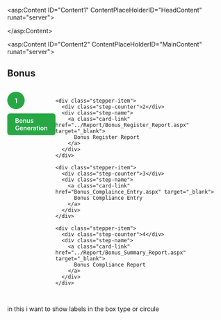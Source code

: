 <asp:Content ID="Content1" ContentPlaceHolderID="HeadContent" runat="server">
    <style>
        .stepper-wrapper {
            display: flex;
            justify-content: space-between;
            margin: 30px 0;
            position: relative;
        }

        .stepper-item {
            position: relative;
            display: flex;
            flex-direction: column;
            align-items: center;
            flex: 1;
        }

        .stepper-item::before {
            position: absolute;
            content: "";
            border-top: 2px solid #ccc;
            top: 20px;
            left: -50%;
            width: 100%;
            z-index: 2;
        }

        .stepper-item:first-child::before {
            content: none;
        }

        /* Step circle */
        .step-counter {
            width: 40px;
            height: 40px;
            border-radius: 50%;
            background: #ccc;
            color: #fff;
            display: flex;
            align-items: center;
            justify-content: center;
            margin-bottom: 10px;
            z-index: 3;
            font-weight: bold;
            transition: 0.3s ease;
        }

        /* Step label (box style) */
        .step-name a {
            display: inline-block;
            padding: 8px 18px;
            border-radius: 6px;
            background: #e9ecef;
            color: #000;
            font-weight: 600;
            text-decoration: none;
            transition: 0.3s ease;
        }

        .step-name a:hover {
            background: #6c63ff;
            color: #fff;
        }

        /* Completed step */
        .stepper-item.completed .step-counter {
            background: #28a745;
        }
        .stepper-item.completed::before {
            border-top-color: #28a745;
        }
        .stepper-item.completed .step-name a {
            background: #28a745;
            color: #fff;
        }

        /* Active step */
        .stepper-item.active .step-counter {
            background: #007bff;
        }
        .stepper-item.active .step-name a {
            background: #007bff;
            color: #fff;
        }

        /* Upcoming step */
        .stepper-item.upcoming .step-counter {
            background: #ccc;
        }
        .stepper-item.upcoming .step-name a {
            background: #e9ecef;
            color: #000;
        }
    </style>
</asp:Content>


<asp:Content ID="Content2" ContentPlaceHolderID="MainContent" runat="server">
    <div class="container dashboard-container">
        <div class="text-center my-3 mt-4 mb-4">
            <h2 class="fw-bold text-uppercase text-dark display-6">Bonus</h2>
        </div>

        <div class="stepper-wrapper">
            <!-- Step 1 Completed -->
            <div class="stepper-item completed">
                <div class="step-counter">1</div>
                <div class="step-name">
                    <a href="Bonus_Generation.aspx" target="_blank">Bonus Generation</a>
                </div>
            </div>

            <!-- Step 2 Active -->
            <div class="stepper-item active">
                <div class="step-counter">2</div>
                <div class="step-name">
                    <a href="../Report/Bonus_Register_Report.aspx" target="_blank">Bonus Register Report</a>
                </div>
            </div>

            <!-- Step 3 Upcoming -->
            <div class="stepper-item upcoming">
                <div class="step-counter">3</div>
                <div class="step-name">
                    <a href="Bonus_Complaince_Entry.aspx" target="_blank">Bonus Compliance Entry</a>
                </div>
            </div>

            <!-- Step 4 Upcoming -->
            <div class="stepper-item upcoming">
                <div class="step-counter">4</div>
                <div class="step-name">
                    <a href="../Report/Bonus_Summary_Report.aspx" target="_blank">Bonus Compliance Report</a>
                </div>
            </div>
        </div>
    </div>
</asp:Content>




<asp:Content ID="Content1" ContentPlaceHolderID="HeadContent" runat="server">
    <style>
        .stepper-wrapper {
            display: flex;
            justify-content: space-between;
            margin: 30px 0;
            position: relative;
        }

        .stepper-item {
            position: relative;
            display: flex;
            flex-direction: column;
            align-items: center;
            flex: 1;
        }

        .stepper-item::before {
            position: absolute;
            content: "";
            border-top: 2px solid #ccc;
            top: 20px;
            left: -50%;
            width: 100%;
            z-index: 2;
        }

        .stepper-item:first-child::before {
            content: none;
        }

        /* Step circle */
        .step-counter {
            width: 40px;
            height: 40px;
            border-radius: 50%;
            background: #ccc;
            color: #fff;
            display: flex;
            align-items: center;
            justify-content: center;
            margin-bottom: 10px;
            z-index: 3;
            font-weight: bold;
            transition: 0.3s ease;
        }

        /* Step label (box) */
        .step-name a {
            display: inline-block;
            padding: 8px 18px;
            border-radius: 6px;
            background: #e9ecef;
            color: #000;
            font-weight: 600;
            text-decoration: none;
            transition: 0.3s ease;
        }

        .step-name a:hover {
            background: #6c63ff;
            color: #fff;
        }

        /* Completed step */
        .stepper-item.completed .step-counter {
            background: #28a745;
        }

        .stepper-item.completed::before {
            border-top-color: #28a745;
        }

        .stepper-item.completed .step-name a {
            background: #28a745;
            color: #fff;
        }

        /* Active step */
        .stepper-item.active .step-counter {
            background: #007bff;
        }

        .stepper-item.active .step-name a {
            background: #007bff;
            color: #fff;
        }

        /* Upcoming step */
        .stepper-item.upcoming .step-counter {
            background: #ccc;
        }

        .stepper-item.upcoming .step-name a {
            background: #e9ecef;
            color: #000;
        }
    </style>

    <script type="text/javascript">
        document.addEventListener("DOMContentLoaded", function () {
            // Check stored visited steps
            document.querySelectorAll(".step-link").forEach(link => {
                const stepId = link.dataset.step;

                if (localStorage.getItem(stepId) === "completed") {
                    link.closest(".stepper-item").classList.add("completed");
                    link.closest(".stepper-item").classList.remove("active", "upcoming");
                }

                // When user clicks → mark completed
                link.addEventListener("click", function () {
                    localStorage.setItem(stepId, "completed");
                    link.closest(".stepper-item").classList.add("completed");
                    link.closest(".stepper-item").classList.remove("active", "upcoming");
                });
            });
        });
    </script>
</asp:Content>


<asp:Content ID="Content2" ContentPlaceHolderID="MainContent" runat="server">
    <div class="container dashboard-container">
        <div class="text-center my-3 mt-4 mb-4">
            <h2 class="fw-bold text-uppercase text-dark display-6">Bonus</h2>
        </div>

        <div class="stepper-wrapper">
            <!-- Step 1 -->
            <div class="stepper-item active">
                <div class="step-counter">1</div>
                <div class="step-name">
                    <a class="card-link step-link" data-step="step1" href="Bonus_Generation.aspx" target="_blank">
                        Bonus Generation
                    </a>
                </div>
            </div>

            <!-- Step 2 -->
            <div class="stepper-item upcoming">
                <div class="step-counter">2</div>
                <div class="step-name">
                    <a class="card-link step-link" data-step="step2" href="../Report/Bonus_Register_Report.aspx" target="_blank">
                        Bonus Register Report
                    </a>
                </div>
            </div>

            <!-- Step 3 -->
            <div class="stepper-item upcoming">
                <div class="step-counter">3</div>
                <div class="step-name">
                    <a class="card-link step-link" data-step="step3" href="Bonus_Complaince_Entry.aspx" target="_blank">
                        Bonus Compliance Entry
                    </a>
                </div>
            </div>

            <!-- Step 4 -->
            <div class="stepper-item upcoming">
                <div class="step-counter">4</div>
                <div class="step-name">
                    <a class="card-link step-link" data-step="step4" href="../Report/Bonus_Summary_Report.aspx" target="_blank">
                        Bonus Compliance Report
                    </a>
                </div>
            </div>
        </div>
    </div>
</asp:Content>





<asp:Content ID="Content1" ContentPlaceHolderID="HeadContent" runat="server">
    
    <script type="text/javascript">


</script>

    <style>
  
        .stepper-wrapper {
  display: flex;
  justify-content: space-between;
  margin: 30px 0;
  position: relative;
}

.stepper-item {
  position: relative;
  display: flex;
  flex-direction: column;
  align-items: center;
  flex: 1;
}

.stepper-item::before {
  position: absolute;
  content: "";
  border-top: 2px solid #ccc;
  top: 20px;
  left: -50%;
  width: 100%;
  z-index: 2;
}

.stepper-item:first-child::before {
  content: none;
}

.step-counter {
  width: 40px;
  height: 40px;
  border-radius: 50%;
  background: #6c63ff;
  color: #fff;
  display: flex;
  align-items: center;
  justify-content: center;
  margin-bottom: 10px;
  z-index: 3;
  font-weight: bold;
}

.step-name {
  text-align: center;
  font-size: 14px;
}

.stepper-item.completed .step-counter {
  background: #28a745; 
}

.stepper-item.completed::before {
  border-top-color: #28a745;
}
    </style>


</asp:Content>

<asp:Content ID="Content2" ContentPlaceHolderID="MainContent" runat="server">
 <div class="container dashboard-container">
  <div class="text-center my-3 mt-4 mb-4">
    <h2 class="fw-bold text-uppercase text-dark display-6">Bonus</h2>
  </div>

  <div class="stepper-wrapper">
    <div class="stepper-item completed">
      <div class="step-counter">1</div>
      <div class="step-name">
        <a class="card-link" href="Bonus_Generation.aspx" target="_blank">
          Bonus Generation
        </a>
      </div>
    </div>

    <div class="stepper-item">
      <div class="step-counter">2</div>
      <div class="step-name">
        <a class="card-link" href="../Report/Bonus_Register_Report.aspx" target="_blank">
          Bonus Register Report
        </a>
      </div>
    </div>

    <div class="stepper-item">
      <div class="step-counter">3</div>
      <div class="step-name">
        <a class="card-link" href="Bonus_Complaince_Entry.aspx" target="_blank">
          Bonus Compliance Entry
        </a>
      </div>
    </div>

    <div class="stepper-item">
      <div class="step-counter">4</div>
      <div class="step-name">
        <a class="card-link" href="../Report/Bonus_Summary_Report.aspx" target="_blank">
          Bonus Compliance Report
        </a>
      </div>
    </div>
  </div>
</div>  
</asp:Content>


in this i want to show labels in the box type or circule

